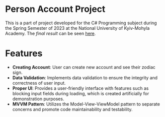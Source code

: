 # Person Account Project

This is a part of project developed for the C# Programming subject during the Spring Semester of 2023 at the National University of Kyiv-Mohyla Academy.
The *final result* can be seen [here](https://github.com/koejdga/PersonRegistry-CSharp).

# Features

- **Creating Account**: User can create new account and see their zodiac sign.
- **Data Validation**: Implements data validation to ensure the integrity and correctness of user input.
- **Proper UI**: Provides a user-friendly interface with features such as blocking input fields during loading, which is created artificially for demonstration purposes.
- **MVVM Pattern**: Utilizes the Model-View-ViewModel pattern to separate concerns and promote code maintainability and testability.
